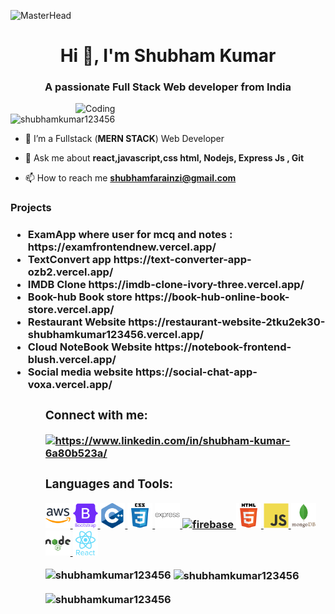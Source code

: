 ![MasterHead](https://media2.dev.to/dynamic/image/width=1000,height=420,fit=cover,gravity=auto,format=auto/https%3A%2F%2Fdev-to-uploads.s3.amazonaws.com%2Fuploads%2Farticles%2Fw4xib0rsp2ngzjgo6bpg.jpg)

<h1 align="center">Hi 👋, I'm Shubham Kumar</h1>
<h3 align="center">A passionate Full Stack Web developer from India</h3>
<img align="right" alt="Coding" width="400" src="https://cdn.dribbble.com/users/1162077/screenshots/3848914/programmer.gif">
<p align="left"> <img src="https://komarev.com/ghpvc/?username=shubhamkumar123456&label=Profile%20views&color=0e75b6&style=flat" alt="shubhamkumar123456" /> </p>

- 🌱 I’m a Fullstack (**MERN STACK**) Web Developer

- 💬 Ask me about **react,javascript,css html, Nodejs, Express Js , Git**

- 📫 How to reach me **shubhamfarainzi@gmail.com**
<h3>Projects<h3/>
<ul>
  <li>ExamApp where user for mcq and notes : https://examfrontendnew.vercel.app/</li>
  <li>TextConvert app  https://text-converter-app-ozb2.vercel.app/</> 
      <li>IMDB Clone  https://imdb-clone-ivory-three.vercel.app/</> 
   <li>Book-hub Book store  https://book-hub-online-book-store.vercel.app/</> 
     <li>Restaurant Website https://restaurant-website-2tku2ek30-shubhamkumar123456.vercel.app/</li>
     <li>Cloud NoteBook Website https://notebook-frontend-blush.vercel.app/</li>
     <li>Social media website https://social-chat-app-voxa.vercel.app/</li>
  <ul/>

<h3 align="left">Connect with me:</h3>
<p align="left">
<a href="https://www.linkedin.com/in/shubham-kumar-6a80b523a/" target="blank"><img align="center" src="https://raw.githubusercontent.com/rahuldkjain/github-profile-readme-generator/master/src/images/icons/Social/linked-in-alt.svg" alt="https://www.linkedin.com/in/shubham-kumar-6a80b523a/" height="30" width="40" /></a>
</p>

<h3 align="left">Languages and Tools:</h3>
<p align="left"> <a href="https://aws.amazon.com" target="_blank" rel="noreferrer"> <img src="https://raw.githubusercontent.com/devicons/devicon/master/icons/amazonwebservices/amazonwebservices-original-wordmark.svg" alt="aws" width="40" height="40"/> </a> <a href="https://getbootstrap.com" target="_blank" rel="noreferrer"> <img src="https://raw.githubusercontent.com/devicons/devicon/master/icons/bootstrap/bootstrap-plain-wordmark.svg" alt="bootstrap" width="40" height="40"/> </a> <a href="https://www.w3schools.com/cpp/" target="_blank" rel="noreferrer"> <img src="https://raw.githubusercontent.com/devicons/devicon/master/icons/cplusplus/cplusplus-original.svg" alt="cplusplus" width="40" height="40"/> </a> <a href="https://www.w3schools.com/css/" target="_blank" rel="noreferrer"> <img src="https://raw.githubusercontent.com/devicons/devicon/master/icons/css3/css3-original-wordmark.svg" alt="css3" width="40" height="40"/> </a> <a href="https://expressjs.com" target="_blank" rel="noreferrer"> <img src="https://raw.githubusercontent.com/devicons/devicon/master/icons/express/express-original-wordmark.svg" alt="express" width="40" height="40"/> </a> <a href="https://firebase.google.com/" target="_blank" rel="noreferrer"> <img src="https://www.vectorlogo.zone/logos/firebase/firebase-icon.svg" alt="firebase" width="40" height="40"/> </a> <a href="https://www.w3.org/html/" target="_blank" rel="noreferrer"> <img src="https://raw.githubusercontent.com/devicons/devicon/master/icons/html5/html5-original-wordmark.svg" alt="html5" width="40" height="40"/> </a> <a href="https://developer.mozilla.org/en-US/docs/Web/JavaScript" target="_blank" rel="noreferrer"> <img src="https://raw.githubusercontent.com/devicons/devicon/master/icons/javascript/javascript-original.svg" alt="javascript" width="40" height="40"/> </a> <a href="https://www.mongodb.com/" target="_blank" rel="noreferrer"> <img src="https://raw.githubusercontent.com/devicons/devicon/master/icons/mongodb/mongodb-original-wordmark.svg" alt="mongodb" width="40" height="40"/> </a> <a href="https://nodejs.org" target="_blank" rel="noreferrer"> <img src="https://raw.githubusercontent.com/devicons/devicon/master/icons/nodejs/nodejs-original-wordmark.svg" alt="nodejs" width="40" height="40"/> </a> <a href="https://reactjs.org/" target="_blank" rel="noreferrer"> <img src="https://raw.githubusercontent.com/devicons/devicon/master/icons/react/react-original-wordmark.svg" alt="react" width="40" height="40"/> </a> </p>

<p><img align="left" src="https://github-readme-stats.vercel.app/api/top-langs?username=shubhamkumar123456&show_icons=true&locale=en&layout=compact" alt="shubhamkumar123456" /></p>

<p>&nbsp;<img align="center" src="https://github-readme-stats.vercel.app/api?username=shubhamkumar123456&show_icons=true&locale=en" alt="shubhamkumar123456" /></p>

<p><img align="center" src="https://github-readme-streak-stats.herokuapp.com/?user=shubhamkumar123456&" alt="shubhamkumar123456" /></p>
